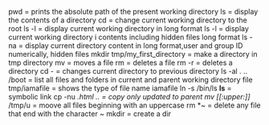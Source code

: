pwd = prints the absolute path of the present working directory
ls = display the contents of a directory
cd = change current working directory to the root
ls -l = display current working directory in long format
ls -l = display current working directory i contents including hidden files long format
ls - na = display current directory content in long format,user and group ID numerically, hidden files
mkdir tmp/my_first_directory = make a directory in tmp directory
mv = moves a file
rm = deletes a file
rm -r = deletes a directory
cd - = changes current directory to previous directory
ls -al . .. /boot = list all files and folders in current and parent working directory
file tmp/iamafile = shows the type of file name iamafile
ln -s /bin/ls __ls__ = symbolic link
cp -nu *.html .. = copy only updated to parent
mv [[:upper:]]* /tmp/u = moove all files beginning with an uppercase
rm *~ = delete any file that end with the character ~
mkdir = create a dir
